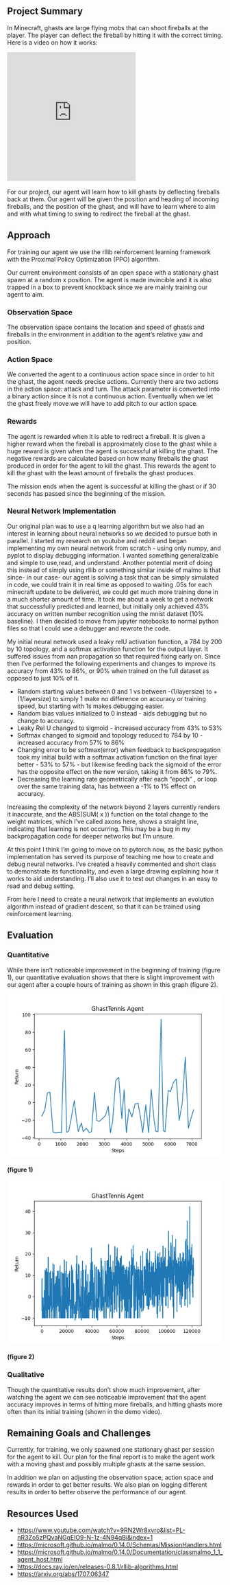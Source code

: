 ## Project Summary
In Minecraft, ghasts are large flying mobs that can shoot fireballs at the player. The player can deflect the fireball by hitting it with the correct timing. Here is a video on how it works:

<iframe class="youtube" height="300" src="https://www.youtube.com/embed/sMioimZS_gY" frameborder="0" allow="accelerometer; autoplay; clipboard-write; encrypted-media; gyroscope; picture-in-picture" allowfullscreen></iframe>

For our project, our agent will learn how to kill ghasts by deflecting fireballs back at them. Our agent will be given the position and heading of incoming fireballs, and the position of the ghast, and will have to learn where to aim and with what timing to swing to redirect the fireball at the ghast.

## Approach
For training our agent we use the rllib reinforcement learning framework with the Proximal Policy Optimization (PPO) algorithm.

Our current environment consists of an open space with a stationary ghast spawn at a random x position. The agent is made invincible and it is also trapped in a box to prevent knockback since we are mainly training our agent to aim.

### Observation Space
The observation space contains the location and speed of ghasts and fireballs in the environment in addition to the agent’s relative yaw and position.

### Action Space
We converted the agent to a continuous action space since in order to hit the ghast, the agent needs precise actions. Currently there are two actions in the action space: attack and turn. The attack parameter is converted into a binary action since it is not a continuous action. Eventually when we let the ghast freely move we will have to add pitch to our action space.

### Rewards
The agent is rewarded when it is able to redirect a fireball. It is given a higher reward when the fireball is approximately close to the ghast while a huge reward is given when the agent is successful at killing the ghast. The negative rewards are calculated based on how many fireballs the ghast produced in order for the agent to kill the ghast. This rewards the agent to kill the ghast with the least amount of fireballs the ghast produces.

The mission ends when the agent is successful at killing the ghast or if 30 seconds has passed since the beginning of the mission.

### Neural Network Implementation
Our original plan was to use a q learning algorithm but we also had an interest in learning about neural networks so we decided to pursue both in parallel. I started my research on youtube and reddit and began implementing my own neural network from scratch - using only numpy, and pyplot to display debugging information. I wanted something generalizable and simple to use,read, and understand. Another potential merit of doing this instead of simply using rllib or something similar inside of malmo is that since- in our case- our agent is solving a task that can be simply simulated in code, we could train it in real time as opposed to waiting .05s for each minecraft update to be delivered, we could get much more training done in a much shorter amount of time.  It took me about a week to get a network that successfully predicted and learned, but initially only achieved 43% accuracy on written number recognition using the mnist dataset (10% baseline).  I then decided to move from jupyter notebooks to normal python files so that I could use a debugger and rewrote the code.

My initial neural network used a leaky relU activation function, a 784 by 200 by 10 topology, and a softmax activation function for the output layer. It suffered issues from nan propagation so that required fixing early on. Since then I’ve performed the following experiments and changes to improve its accuracy from 43% to 86%, or 90% when trained on the full dataset as opposed to just 10% of it. 

- Random starting values between 0 and 1 vs between -(1/layersize) to +(1/layersize) to simply 1 make no difference on accuracy or training speed, but starting with 1s makes debugging easier. 
- Random bias values initialized to 0 instead - aids debugging but no change to accuracy.
- Leaky Rel U changed to sigmoid  - increased accuracy from 43% to 53%
- Softmax changed to sigmoid and topology reduced to 784 by 10 - increased accuracy from 57% to 86%
- Changing error to be softmax(error) when feedback to backpropagation took my initial build with a softmax activation function on the final layer better - 53% to 57% - but likewise feeding back the sigmoid of the error has the opposite effect on the new version, taking it from 86% to 79%. 
- Decreasing the learning rate geometrically after each “epoch” , or loop over the same training data, has between a -1% to 1% effect on accuracy.

Increasing the complexity of the network beyond 2 layers currently renders it inaccurate, and the ABS(SUM( x )) function on the total change to the weight matrices, which I’ve called axons here, shows a straight line, indicating that learning is not occurring. This may be a bug in my backpropagation code for deeper networks but I’m unsure. 

At this point I think I’m going to move on to pytorch now, as the basic python implementation has served its purpose of teaching me how to create and debug neural networks. I’ve created a heavily commented and short class to demonstrate its functionality, and even a large drawing explaining how it works to aid understanding. I’ll also use it to test out changes in an easy to read and debug setting. 

From here I need to create a neural network that implements an evolution algorithm instead of gradient descent, so that it can be trained using reinforcement learning. 

## Evaluation
### Quantitative
While there isn’t noticeable improvement in the beginning of training (figure 1), our quantitative evaluation shows that there is slight improvement with our agent after a couple hours of training as shown in this graph (figure 2).

![](assets/images/returns_2.png)
#### (figure 1)

![](assets/images/returns_status.png)
#### (figure 2)



### Qualitative
Though the quantitative results don’t show much improvement, after watching the agent we can see noticeable improvement that the agent accuracy improves in terms of hitting more fireballs, and hitting ghasts more often than its initial training (shown in the demo video). 

## Remaining Goals and Challenges
Currently, for training, we only spawned one stationary ghast per session for the agent to kill. Our plan for the final report is to make the agent work with a moving ghast and possibly multiple ghasts at the same session.

In addition we plan on adjusting the observation space, action space and rewards in order to get better results. We also plan on logging different results in order to better observe the performance of our agent.


## Resources Used
- https://www.youtube.com/watch?v=9RN2Wr8xvro&list=PL-nR3Zo5zPQvaNGqElO9-N-1z-4N94qBi&index=1
- https://microsoft.github.io/malmo/0.14.0/Schemas/MissionHandlers.html
- https://microsoft.github.io/malmo/0.14.0/Documentation/classmalmo_1_1_agent_host.html
- https://docs.ray.io/en/releases-0.8.1/rllib-algorithms.html
- https://arxiv.org/abs/1707.06347
